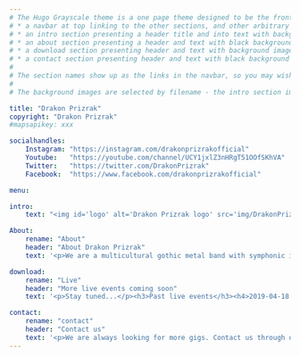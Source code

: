 ```yaml
---
# The Hugo Grayscale theme is a one page theme designed to be the front page to your site.  Its content is populated via the front-matter in content/_index.md.  The page consists of, in order:
# * a navbar at top linking to the other sections, and other arbitrary links
# * an intro section presenting a header title and into text with background image
# * an about section presenting a header and text with black background
# * a download section presenting header and text with background image
# * a contact section presenting header and text with black background
# 
# The section names show up as the links in the navbar, so you may wish to rename them if, for example, you're not using it for the purpose suggested by the default section name.
# 
# The background images are selected by filename - the intro section image must be named "intro-bg.jpg" and placed in the "static/img/" directory for your site.  Similarly, the downloads section image must be named "downloads-bg.jpg" and placed in the "static/img/" directory for your site.  See the default images in the theme's static directory for file size reference.

title: "Drakon Prizrak"
copyright: "Drakon Prizrak"
#mapsapikey: xxx

socialhandles:
    Instagram: "https://instagram.com/drakonprizrakofficial"
    Youtube:   "https://youtube.com/channel/UCY1jxlZ3nHRgT51OOfSKhVA"
    Twitter:   "https://twitter.com/DrakonPrizrak"
    Facebook:  "https://www.facebook.com/drakonprizrakofficial"

menu:

intro:
    text: "<img id='logo' alt='Drakon Prizrak logo' src='img/DrakonPrizrak_White.svg' />"

About:
    rename: "About"
    header: "About Drakon Prizrak"
    text: '<p>We are a multicultural gothic metal band with symphonic influences from Tokyo. All of our members have different nationalities.</p>'

download:
    rename: "Live"
    header: "More live events coming soon"
    text: '<p>Stay tuned...</p><h3>Past live events</h3><h4>2019-04-18 (Thursday)</h4><p>Tsuji-san 40th guitar anniversary live event</p><p>Shinjuku Gyouen Sound</p>〒160-0022 Tokyo-to Shinjuku-ku Shinjuku 2-3-12 B1F</p>'

contact:
    rename: "contact"
    header: "Contact us"
    text: '<p>We are always looking for more gigs. Contact us through our social media or e-mail.</p><p><a href="mailto:contact@drakon-prizrak.com">contact@drakon-prizrak.com</p>'
---
```

